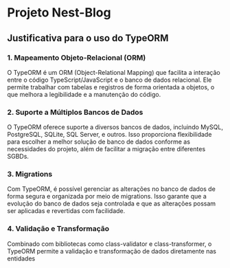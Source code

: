 # Projeto Nest-Blog

## Justificativa para o uso do TypeORM

### 1. **Mapeamento Objeto-Relacional (ORM)**
O TypeORM é um ORM (Object-Relational Mapping) que facilita a interação entre o código TypeScript/JavaScript e o banco de dados relacional. Ele permite trabalhar com tabelas e registros de forma orientada a objetos, o que melhora a legibilidade e a manutenção do código.

### 2. **Suporte a Múltiplos Bancos de Dados**
O TypeORM oferece suporte a diversos bancos de dados, incluindo MySQL, PostgreSQL, SQLite, SQL Server, e outros. Isso proporciona flexibilidade para escolher a melhor solução de banco de dados conforme as necessidades do projeto, além de facilitar a migração entre diferentes SGBDs.


### 3. **Migrations**
Com TypeORM, é possível gerenciar as alterações no banco de dados de forma segura e organizada por meio de migrations. Isso garante que a evolução do banco de dados seja controlada e que as alterações possam ser aplicadas e revertidas com facilidade.

### 4. **Validação e Transformação**
Combinado com bibliotecas como class-validator e class-transformer, o TypeORM permite a validação e transformação de dados diretamente nas entidades

